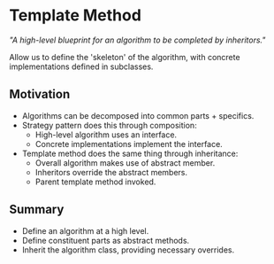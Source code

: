# Template Method

*"A high-level blueprint for an algorithm to be completed by inheritors."*

Allow us to define the 'skeleton' of the algorithm, with concrete implementations defined in subclasses.

## Motivation

- Algorithms can be decomposed into common parts + specifics.
- Strategy pattern does this through composition:
  - High-level algorithm uses an interface.
  - Concrete implementations implement the interface.
- Template method does the same thing through inheritance:
  - Overall algorithm makes use of abstract member.
  - Inheritors override the abstract members.
  - Parent template method invoked.

## Summary

- Define an algorithm at a high level.
- Define constituent parts as abstract methods.
- Inherit the algorithm class, providing necessary overrides.